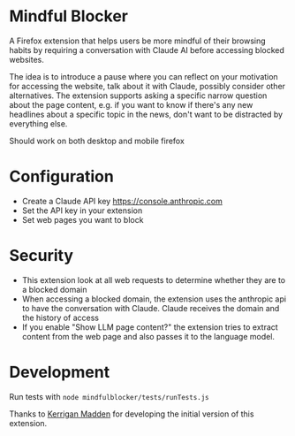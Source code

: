 # Mindful Blocker

A Firefox extension that helps users be more mindful of their browsing habits by requiring a conversation with Claude AI before accessing blocked websites.

The idea is to introduce a pause where you can reflect on your motivation for accessing the website, talk about it with Claude, possibly consider other alternatives. The extension supports asking a specific narrow question about the page content, e.g. if you want to know if there's any new headlines about a specific topic in the news, don't want to be distracted by everything else.

Should work on both desktop and mobile firefox

# Configuration
- Create a Claude API key https://console.anthropic.com
- Set the API key in your extension
- Set web pages you want to block

# Security
- This extension look at all web requests to determine whether they are to a blocked domain
- When accessing a blocked domain, the extension uses the anthropic api to have the conversation with Claude. Claude receives the domain and the history of access
- If you enable "Show LLM page content?" the extension tries to extract content from the web page and also passes it to the language model.

# Development
Run tests with
```node mindfulblocker/tests/runTests.js```

Thanks to [Kerrigan Madden](https://github.com/handoftheenemy) for developing the initial version of this extension.